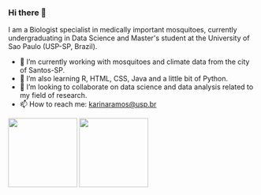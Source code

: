 ### Hi there 👋

I am a Biologist specialist in medically important mosquitoes, currently undergraduating in Data Science and Master's student at the University of Sao Paulo (USP-SP, Brazil). 

- 🔭 I’m currently working with mosquitoes and climate data from the city of Santos-SP.
- 🌱 I’m also learning R, HTML, CSS, Java and a little bit of Python.
- 🤝 I’m looking to collaborate on data science and data analysis related to my field of research. 
- 📫 How to reach me: karinaramos@usp.br

 <div>
  <img height="140em" src="https://github-readme-stats.vercel.app/api?username=ramoskarina&show_icons=true&theme=buefy&include_all_commits=true&count_private=true"/>
  <img height="140em" src="https://github-readme-stats.vercel.app/api/top-langs/?username=ramoskarina&layout=compact&theme=buefy"/>
</div>
